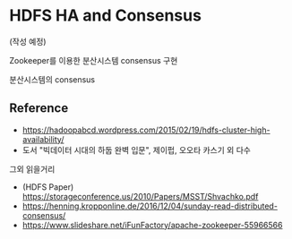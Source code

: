 # HDFS HA and Consensus

(작성 예정)

Zookeeper를 이용한 분산시스템 consensus 구현

분산시스템의 consensus

## Reference
- https://hadoopabcd.wordpress.com/2015/02/19/hdfs-cluster-high-availability/
- 도서 "빅데이터 시대의 하둡 완벽 입문", 제이펍, 오오타 카스기 외 다수

그외 읽을거리
- (HDFS Paper) https://storageconference.us/2010/Papers/MSST/Shvachko.pdf
- https://henning.kropponline.de/2016/12/04/sunday-read-distributed-consensus/
- https://www.slideshare.net/iFunFactory/apache-zookeeper-55966566
